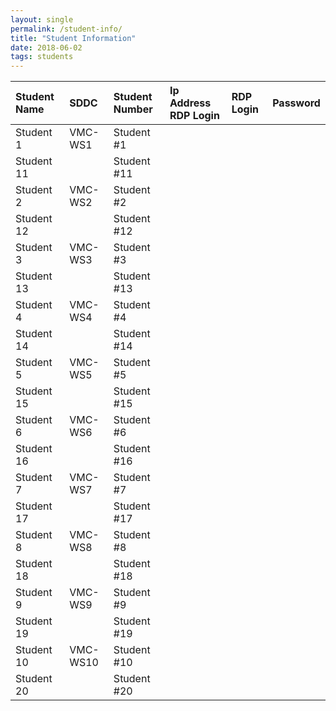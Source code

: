 ```yaml
---
layout: single
permalink: /student-info/
title: "Student Information"
date: 2018-06-02
tags: students
---
```


| Student Name  | SDDC           | Student Number  | Ip Address RDP Login | RDP Login | Password |
|:--------------|:---------------| :---------------|:---------------------|:----------|:---------|
| Student 1     | VMC-WS1        | Student #1      |
| Student 11    |                | Student #11     |
| Student 2     | VMC-WS2        | Student #2      |
| Student 12    |                | Student #12     |
| Student 3     | VMC-WS3        | Student #3      |
| Student 13    |                | Student #13     |
| Student 4     | VMC-WS4        | Student #4      |
| Student 14    |                | Student #14     |
| Student 5     | VMC-WS5        | Student #5      |
| Student 15    |                | Student #15     |
| Student 6     | VMC-WS6        | Student #6      |
| Student 16    |                | Student #16     |
| Student 7     | VMC-WS7        | Student #7      |
| Student 17    |                | Student #17     |
| Student 8     | VMC-WS8        | Student #8      |
| Student 18    |                | Student #18     |
| Student 9     | VMC-WS9        | Student #9      |
| Student 19    |                | Student #19     |
| Student 10    | VMC-WS10       | Student #10     |
| Student 20    |                | Student #20     |
